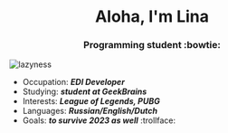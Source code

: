 <h1 align="center">Aloha, I'm Lina</a> 
<h3 align="center">Programming student :bowtie:</h3>


![lazyness](https://64.media.tumblr.com/e42b065f1b25cdc0236ae4be08ba4625/5501940238be3fdf-e9/s500x750/447c258c6780f647e4befe60cf67e94b01af4c51.gif)

* Occupation: **_EDI Developer_**
* Studying: **_student at GeekBrains_**
* Interests: **_League of Legends, PUBG_**
* Languages: **_Russian/English/Dutch_**
* Goals: **_to survive 2023 as well_** :trollface:

